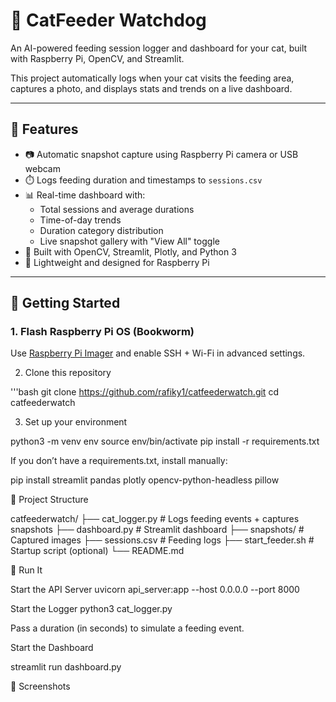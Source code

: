 # 🐾 CatFeeder Watchdog

An AI-powered feeding session logger and dashboard for your cat, built with Raspberry Pi, OpenCV, and Streamlit.

This project automatically logs when your cat visits the feeding area, captures a photo, and displays stats and trends on a live dashboard.

---

## 📸 Features

- 📷 Automatic snapshot capture using Raspberry Pi camera or USB webcam
- ⏱️ Logs feeding duration and timestamps to `sessions.csv`
- 📊 Real-time dashboard with:
  - Total sessions and average durations
  - Time-of-day trends
  - Duration category distribution
  - Live snapshot gallery with "View All" toggle
- 🧠 Built with OpenCV, Streamlit, Plotly, and Python 3
- 🐍 Lightweight and designed for Raspberry Pi

---

## 🚀 Getting Started

### 1. Flash Raspberry Pi OS (Bookworm)
Use [Raspberry Pi Imager](https://www.raspberrypi.com/software/) and enable SSH + Wi-Fi in advanced settings.

2. Clone this repository

'''bash
git clone https://github.com/rafiky1/catfeederwatch.git
cd catfeederwatch

3. Set up your environment

python3 -m venv env
source env/bin/activate
pip install -r requirements.txt

If you don’t have a requirements.txt, install manually:

pip install streamlit pandas plotly opencv-python-headless pillow

📂 Project Structure

catfeederwatch/
├── cat_logger.py         # Logs feeding events + captures snapshots
├── dashboard.py          # Streamlit dashboard
├── snapshots/            # Captured images
├── sessions.csv          # Feeding logs
├── start_feeder.sh       # Startup script (optional)
└── README.md

🧪 Run It

Start the API Server
uvicorn api_server:app --host 0.0.0.0 --port 8000

Start the Logger
python3 cat_logger.py

Pass a duration (in seconds) to simulate a feeding event.

Start the Dashboard

streamlit run dashboard.py


📸 Screenshots



